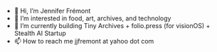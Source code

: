 - 👋 Hi, I’m Jennifer Frémont
- 👀 I’m interested in food, art, archives, and technology
- 🌱 I’m currently building Tiny Archives + folio.press (for visionOS) + Stealth AI Startup
- 📫 How to reach me jjfremont at yahoo dot com

<!---
jjfremont/jjfremont is a ✨ special ✨ repository because its `README.md` (this file) appears on your GitHub profile.
You can click the Preview link to take a look at your changes.
--->
